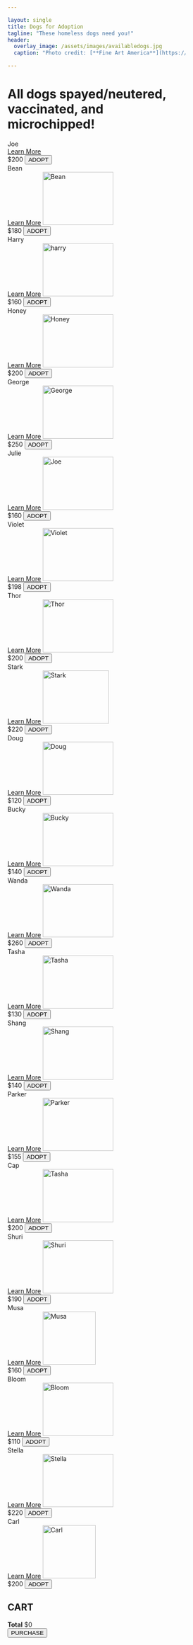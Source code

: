 ```yaml
---

layout: single
title: Dogs for Adoption
tagline: "These homeless dogs need you!"
header:
  overlay_image: /assets/images/availabledogs.jpg
  caption: "Photo credit: [**Fine Art America**](https://fineartamerica.com/featured/various-dogs-horizontal-web-banner-susan-schmitz.html)"

---
```

<html>
<head>
<meta name="viewport" content="width=device-width, initial-scale=1">
<style>
* {
  box-sizing: border-box;
}

.row {
  display: flex;
}

.column {
  flex: 1;
  padding: 5px;
}

.card {
  box-shadow: 0 4px 8px 0 rgba(0, 0, 0, 0.2);
  max-width: 200px;
  margin: auto;
  text-align: center;
  font-family: arial;
  justify-content: center;
  align-items: center;
}

.price {
  color: grey;
  font-size: 22px;
}

.card button {
  border: none;
  outline: 0;
  padding: 12px;
  color: white;
  background-color: #006400;
  text-align: center;
  cursor: pointer;
  width: 80%;
  font-size: 18px;
}

.card button:hover {
  opacity: 0.7;
}
</style>
</head>
<body>

<h1>All dogs spayed/neutered, vaccinated, and microchipped!</h1>

<div class="row">
  <div class="column">
    <div class="card">
      <section class="container content-section">
        <div class="shop-items">
          <div class="shop-item">
            <span class="shop-item-title">Joe</span>
          </div>
          <a href="https://haeryny.github.io/teamteam/doginfo/" class="card button">Learn More</a>
          <canvas img class="shop-item-image" id="canvas" alt="Joe" width="160" height="105"></canvas>
          <!-- <canvas id="canvas" width="160" height="120"></canvas> -->
          <div class="shop-item-details">
            <span class="shop-item-price">$200</span>
            <button class="btn btn-primary shop-item-button" type="button">ADOPT</button>
          </div>
        </div>
      </section>
    </div>
  </div>
  
  <div class="column">
    <div class="card">
      <section class="container content-section">
        <div class="shop-items">
          <div class="shop-item">
            <span class="shop-item-title">Bean</span>
          </div>
          <a href="https://haeryny.github.io/teamteam/doginfo/" class="card button">Learn More</a>
          <img class="shop-item-image" src="https://do31x39459kz9.cloudfront.net/storage/image/672cb9b41e7548f68316d4a328c772d2-1673989499-1673989524-jpg/1024-0-" alt="Bean" width="160" height="120">
          <div class="shop-item-details">
            <span class="shop-item-price">$180</span>
            <button class="btn btn-primary shop-item-button" type="button">ADOPT</button>
          </div>
        </div>
      </section>
    </div>
  </div>

  <div class="column">
    <div class="card">
      <section class="container content-section">
        <div class="shop-items">
          <div class="shop-item">
            <span class="shop-item-title">Harry</span>
          </div>
          <a href="https://haeryny.github.io/teamteam/doginfo/" class="card button">Learn More</a>
          <img class="shop-item-image" src="https://do31x39459kz9.cloudfront.net/storage/image/9f57a9ccb04d489c8e0faeb7a6aaecc1-1671755085-1671755107-jpg/1024-0-" alt="harry" width="160" height="120">
          <div class="shop-item-details">
            <span class="shop-item-price">$160</span>
            <button class="btn btn-primary shop-item-button" type="button">ADOPT</button>
          </div>
        </div>
      </section>
    </div>
  </div>
</div>

<div class="row">
  <div class="column">
    <div class="card">
      <section class="container content-section">
        <div class="shop-items">
          <div class="shop-item">
            <span class="shop-item-title">Honey</span>
          </div>
          <a href="https://haeryny.github.io/teamteam/doginfo/" class="card button">Learn More</a>
          <img class="shop-item-image" src="https://do31x39459kz9.cloudfront.net/storage/image/7a0fd8c5107f469a8b6e3ec6db1bc48a-1671827148-1671827194-jpg/1024-0-" alt="Honey" width="160" height="120">
          <div class="shop-item-details">
            <span class="shop-item-price">$200</span>
            <button class="btn btn-primary shop-item-button" type="button">ADOPT</button>
          </div>
        </div>
      </section>
    </div>
  </div>
  
  <div class="column">
    <div class="card">
      <section class="container content-section">
        <div class="shop-items">
          <div class="shop-item">
            <span class="shop-item-title">George</span>
          </div>
          <a href="https://haeryny.github.io/teamteam/doginfo/" class="card button">Learn More</a>
          <img class="shop-item-image" src="https://do31x39459kz9.cloudfront.net/storage/image/3b17d9a97b4e41ff984e54467d122820-1670895829-1670895970-jpg/1024-0-" alt="George" width="160" height="120">
          <div class="shop-item-details">
            <span class="shop-item-price">$250</span>
            <button class="btn btn-primary shop-item-button" type="button">ADOPT</button>
          </div>
        </div>
      </section>
    </div>
  </div>

  <div class="column">
    <div class="card">
      <section class="container content-section">
        <div class="shop-items">
          <div class="shop-item">
            <span class="shop-item-title">Julie</span>
          </div>
          <a href="https://haeryny.github.io/teamteam/doginfo/" class="card button">Learn More</a>
          <img class="shop-item-image" src="https://do31x39459kz9.cloudfront.net/storage/image/574b155c13f5453093faa9a9bbe6cc09-1672428396-1672428453-jpg/1024-0-" alt="Joe" width="160" height="120">
          <div class="shop-item-details">
            <span class="shop-item-price">$160</span>
            <button class="btn btn-primary shop-item-button" type="button">ADOPT</button>
          </div>
        </div>
      </section>
    </div>
  </div>
</div>

<div class="row">
  <div class="column">
    <div class="card">
      <section class="container content-section">
        <div class="shop-items">
          <div class="shop-item">
            <span class="shop-item-title">Violet</span>
          </div>
          <a href="https://haeryny.github.io/teamteam/doginfo/" class="card button">Learn More</a>
          <img class="shop-item-image" src="https://do31x39459kz9.cloudfront.net/storage/image/286ffc0f2e2f4227b804656084a2eb1c-1675561494-1675561497-jpeg/1024-0-" alt="Violet" width="160" height="120">
          <div class="shop-item-details">
            <span class="shop-item-price">$198</span>
            <button class="btn btn-primary shop-item-button" type="button">ADOPT</button>
          </div>
        </div>
      </section>
    </div>
  </div>
  
  <div class="column">
    <div class="card">
      <section class="container content-section">
        <div class="shop-items">
          <div class="shop-item">
            <span class="shop-item-title">Thor</span>
          </div>
          <a href="https://haeryny.github.io/teamteam/doginfo/" class="card button">Learn More</a>
          <img class="shop-item-image" src="https://do31x39459kz9.cloudfront.net/storage/image/1e445a3de6a44e9ca42ff1f36da4a9b0-1674933023-1674933059-jpeg/1024-0-" alt="Thor" width="160" height="120">
          <div class="shop-item-details">
            <span class="shop-item-price">$200</span>
            <button class="btn btn-primary shop-item-button" type="button">ADOPT</button>
          </div>
        </div>
      </section>
    </div>
  </div>

  <div class="column">
    <div class="card">
      <section class="container content-section">
        <div class="shop-items">
          <div class="shop-item">
            <span class="shop-item-title">Stark</span>
          </div>
          <a href="https://haeryny.github.io/teamteam/doginfo/" class="card button">Learn More</a>
          <img class="shop-item-image" src="https://do31x39459kz9.cloudfront.net/storage/image/7921672da5a745d497b014d1e25802eb-1673041880-1676231549-jpeg/1024-0-" alt="Stark" width="150" height="120">
          <div class="shop-item-details">
            <span class="shop-item-price">$220</span>
            <button class="btn btn-primary shop-item-button" type="button">ADOPT</button>
          </div>
        </div>
      </section>
    </div>
  </div>
</div>

<div class="row">
  <div class="column">
    <div class="card">
      <section class="container content-section">
        <div class="shop-items">
          <div class="shop-item">
            <span class="shop-item-title">Doug</span>
          </div>
          <a href="https://haeryny.github.io/teamteam/doginfo/" class="card button">Learn More</a>
          <img class="shop-item-image" src="https://do31x39459kz9.cloudfront.net/storage/image/16890ba2d55b4d2b99b4c1149f8425c5-1675099945-1675099968-jpg/1024-0-" alt="Doug" width="160" height="120">
          <div class="shop-item-details">
            <span class="shop-item-price">$120</span>
            <button class="btn btn-primary shop-item-button" type="button">ADOPT</button>
          </div>
        </div>
      </section>
    </div>
  </div>
  
  <div class="column">
    <div class="card">
      <section class="container content-section">
        <div class="shop-items">
          <div class="shop-item">
            <span class="shop-item-title">Bucky</span>
          </div>
          <a href="https://haeryny.github.io/teamteam/doginfo/" class="card button">Learn More</a>
          <img class="shop-item-image" src="https://do31x39459kz9.cloudfront.net/storage/image/da1af9aca3db4c76b250193cafbe6874-1675374061-1675374069-jpg/1024-0-" alt="Bucky" width="160" height="120">
          <div class="shop-item-details">
            <span class="shop-item-price">$140</span>
            <button class="btn btn-primary shop-item-button" type="button">ADOPT</button>
          </div>
        </div>
      </section>
    </div>
  </div>

  <div class="column">
    <div class="card">
      <section class="container content-section">
        <div class="shop-items">
          <div class="shop-item">
            <span class="shop-item-title">Wanda</span>
          </div>
          <a href="https://haeryny.github.io/teamteam/doginfo/" class="card button">Learn More</a>
          <img class="shop-item-image" src="https://do31x39459kz9.cloudfront.net/storage/image/3153afbaf9ed464ab7ab05de8cc68245-1660424834-1661448994-jpg/1024-0-" alt="Wanda" width="160" height="120">
          <div class="shop-item-details">
            <span class="shop-item-price">$260</span>
            <button class="btn btn-primary shop-item-button" type="button">ADOPT</button>
          </div>
        </div>
      </section>
    </div>
  </div>
</div>

<div class="row">
  <div class="column">
    <div class="card">
      <section class="container content-section">
        <div class="shop-items">
          <div class="shop-item">
            <span class="shop-item-title">Tasha</span>
          </div>
          <a href="https://haeryny.github.io/teamteam/doginfo/" class="card button">Learn More</a>
          <img class="shop-item-image" src="https://do31x39459kz9.cloudfront.net/storage/image/0c5b23a621874bbcbb4af72e870f2396-1662938148-1662938165-jpg/1024-0-" alt="Tasha" width="160" height="120">
          <div class="shop-item-details">
            <span class="shop-item-price">$130</span>
            <button class="btn btn-primary shop-item-button" type="button">ADOPT</button>
          </div>
        </div>
      </section>
    </div>
  </div>
  
  <div class="column">
    <div class="card">
      <section class="container content-section">
        <div class="shop-items">
          <div class="shop-item">
            <span class="shop-item-title">Shang</span>
          </div>
          <a href="https://haeryny.github.io/teamteam/doginfo/" class="card button">Learn More</a>
          <img class="shop-item-image" src="https://do31x39459kz9.cloudfront.net/storage/image/d9681fb1d6ec4e718a58a6dd40e4b333-1675210646-1675558115-jpg/1024-0-" alt="Shang" width="160" height="120">
          <div class="shop-item-details">
            <span class="shop-item-price">$140</span>
            <button class="btn btn-primary shop-item-button" type="button">ADOPT</button>
          </div>
        </div>
      </section>
    </div>
  </div>

  <div class="column">
    <div class="card">
      <section class="container content-section">
        <div class="shop-items">
          <div class="shop-item">
            <span class="shop-item-title">Parker</span>
          </div>
          <a href="https://haeryny.github.io/teamteam/doginfo/" class="card button">Learn More</a>
          <img class="shop-item-image" src="https://do31x39459kz9.cloudfront.net/storage/image/7046abe642674a07bb4ff5a8f5c44da0-1675283719-1675283745-jpeg/1024-0-" alt="Parker" width="160" height="120">
          <div class="shop-item-details">
            <span class="shop-item-price">$155</span>
            <button class="btn btn-primary shop-item-button" type="button">ADOPT</button>
          </div>
        </div>
      </section>
    </div>
  </div>
</div>

<div class="row">
  <div class="column">
    <div class="card">
      <section class="container content-section">
        <div class="shop-items">
          <div class="shop-item">
            <span class="shop-item-title">Cap</span>
          </div>
          <a href="https://haeryny.github.io/teamteam/doginfo/" class="card button">Learn More</a>
          <img class="shop-item-image" src="https://i0.wp.com/timesofsandiego.com/wp-content/uploads/2022/08/Beagle.jpg?ssl=1" alt="Tasha" width="160" height="120">
          <div class="shop-item-details">
            <span class="shop-item-price">$200</span>
            <button class="btn btn-primary shop-item-button" type="button">ADOPT</button>
          </div>
        </div>
      </section>
    </div>
  </div>
  
  <div class="column">
    <div class="card">
      <section class="container content-section">
        <div class="shop-items">
          <div class="shop-item">
            <span class="shop-item-title">Shuri</span>
          </div>
          <a href="https://haeryny.github.io/teamteam/doginfo/" class="card button">Learn More</a>
          <img class="shop-item-image" src="https://do31x39459kz9.cloudfront.net/storage/image/3236e8ede81d4e44b9bf806a18464230-1666577817-1666577841-jpg/1024-0-" alt="Shuri" width="160" height="120">
          <div class="shop-item-details">
            <span class="shop-item-price">$190</span>
            <button class="btn btn-primary shop-item-button" type="button">ADOPT</button>
          </div>
        </div>
      </section>
    </div>
  </div>

  <div class="column">
    <div class="card">
      <section class="container content-section">
        <div class="shop-items">
          <div class="shop-item">
            <span class="shop-item-title">Musa</span>
          </div>
          <a href="https://haeryny.github.io/teamteam/doginfo/" class="card button">Learn More</a>
          <img class="shop-item-image" src="https://do31x39459kz9.cloudfront.net/storage/image/daddeb64a1374a75821e01893d456306-1671391639-1671391712-jpg/1024-0-" alt="Musa" width="120" height="120">
          <div class="shop-item-details">
            <span class="shop-item-price">$160</span>
            <button class="btn btn-primary shop-item-button" type="button">ADOPT</button>
          </div>
        </div>
      </section>
    </div>
  </div>
</div>

<div class="row">
  <div class="column">
    <div class="card">
      <section class="container content-section">
        <div class="shop-items">
          <div class="shop-item">
            <span class="shop-item-title">Bloom</span>
          </div>
          <a href="https://haeryny.github.io/teamteam/doginfo/" class="card button">Learn More</a>
          <img class="shop-item-image" src="https://www.aspcapetinsurance.com/media/2325/facts-about-maltese-dogs.jpg" alt="Bloom" width="160" height="120">
          <div class="shop-item-details">
            <span class="shop-item-price">$110</span>
            <button class="btn btn-primary shop-item-button" type="button">ADOPT</button>
          </div>
        </div>
      </section>
    </div>
  </div>
  
  <div class="column">
    <div class="card">
      <section class="container content-section">
        <div class="shop-items">
          <div class="shop-item">
            <span class="shop-item-title">Stella</span>
          </div>
          <a href="https://haeryny.github.io/teamteam/doginfo/" class="card button">Learn More</a>
          <img class="shop-item-image" src="https://dl5zpyw5k3jeb.cloudfront.net/organization-photos/38001/4/?bust=1516228994&width=720" alt="Stella" width="160" height="120">
          <div class="shop-item-details">
            <span class="shop-item-price">$220</span>
            <button class="btn btn-primary shop-item-button" type="button">ADOPT</button>
          </div>
        </div>
      </section>
    </div>
  </div>

  <div class="column">
    <div class="card">
      <section class="container content-section">
        <div class="shop-items">
          <div class="shop-item">
            <span class="shop-item-title">Carl</span>
          </div>
          <a href="https://haeryny.github.io/teamteam/doginfo/" class="card button">Learn More</a>
          <img class="shop-item-image" src="https://encrypted-tbn0.gstatic.com/images?q=tbn:ANd9GcS4UBDPpROLyQxohEYID4ZW3_0CUNBzyWg_lINvwUZuWfaCkk-CWXOJLwiZSHvb2YeFpaQ&usqp=CAU" alt="Carl" width="120" height="120">
          <div class="shop-item-details">
            <span class="shop-item-price">$200</span>
            <button class="btn btn-primary shop-item-button" type="button">ADOPT</button>
          </div>
        </div>
      </section>
    </div>
  </div>
</div>

<div class="column">
<section class="container content-section">
  <h2 class="section-header">CART</h2>
  <div class="cart-row">
  </div>
  <div class="cart-items">
  </div>
  <div class="cart-total">
    <strong class="cart-total-title">Total</strong>
    <span class="cart-total-price">$0</span>
  </div>
  <form action="https://haeryny.github.io/teamteam/shoppingcart/">
    <button type="submit">PURCHASE</button>

<script>
if (document.readyState == 'loading') {
    document.addEventListener('DOMContentLoaded', ready)
} else {
    ready()
}
function ready() {
    var removeCartItemButtons = document.getElementsByClassName('btn-danger')
    for (var i = 0; i < removeCartItemButtons.length; i++) {
        var button = removeCartItemButtons[i]
        button.addEventListener('click', removeCartItem)
    }
    var quantityInputs = document.getElementsByClassName('cart-quantity-input')
    for (var i = 0; i < quantityInputs.length; i++) {
        var input = quantityInputs[i]
        input.addEventListener('change', quantityChanged)
    }
    var addToCartButtons = document.getElementsByClassName('shop-item-button')
    for (var i = 0; i < addToCartButtons.length; i++) {
        var button = addToCartButtons[i]
        button.addEventListener('click', addToCartClicked)
    }
    // document.getElementsByClassName('btn-purchase')[0].addEventListener('click', purchaseClicked)
}
// function purchaseClicked() {
//     alert('Thank you for your purchase')
//     var cartItems = document.getElementsByClassName('cart-items')[0]
//     while (cartItems.hasChildNodes()) {
//         cartItems.removeChild(cartItems.firstChild)
//     }
//     updateCartTotal()
// }
function removeCartItem(event) {
    var buttonClicked = event.target
    buttonClicked.parentElement.parentElement.remove()
    updateCartTotal()
}
function quantityChanged(event) {
    var input = event.target
    if (isNaN(input.value) || input.value <= 0) {
        input.value = 1
    }
    updateCartTotal()
}
function addToCartClicked(event) {
    var button = event.target
    var shopItem = button.parentElement.parentElement
    var title = shopItem.getElementsByClassName('shop-item-title')[0].innerText
    var price = shopItem.getElementsByClassName('shop-item-price')[0].innerText
    var imageSrc = shopItem.getElementsByClassName('shop-item-image')[0].src
    addItemToCart(title, price, imageSrc)
    updateCartTotal()
}
function addItemToCart(title, price, imageSrc) {
    var cartRow = document.createElement('div')
    cartRow.classList.add('cart-row')
    var cartItems = document.getElementsByClassName('cart-items')[0]
    var cartItemNames = cartItems.getElementsByClassName('cart-item-title')
    for (var i = 0; i < cartItemNames.length; i++) {
        if (cartItemNames[i].innerText == title) {
            alert('This item is already added to the cart')
            return
        }
    }
    var cartRowContents = `
        <div class="cart-item cart-column">
            <img class="cart-item-image" src="${imageSrc}" width="100" height="100">
            <span class="cart-item-title">${title}</span>
        </div>
        <span class="cart-price cart-column">${price}</span>
        <div class="cart-quantity cart-column">
            <input class="cart-quantity-input" type="number" value="1">
            <button class="btn btn-danger" type="button">REMOVE</button>
        </div>`
    cartRow.innerHTML = cartRowContents
    cartItems.append(cartRow)
    cartRow.getElementsByClassName('btn-danger')[0].addEventListener('click', removeCartItem)
    cartRow.getElementsByClassName('cart-quantity-input')[0].addEventListener('change', quantityChanged)
}
function updateCartTotal() {
    var cartItemContainer = document.getElementsByClassName('cart-items')[0]
    var cartRows = cartItemContainer.getElementsByClassName('cart-row')
    var total = 0
    for (var i = 0; i < cartRows.length; i++) {
        var cartRow = cartRows[i]
        var priceElement = cartRow.getElementsByClassName('cart-price')[0]
        var quantityElement = cartRow.getElementsByClassName('cart-quantity-input')[0]
        var price = parseFloat(priceElement.innerText.replace('$', ''))
        var quantity = quantityElement.value
        total = total + (price * quantity)
    }
    total = Math.round(total * 100) / 100
    document.getElementsByClassName('cart-total-price')[0].innerText = '$' + total
}
</script>


<script> 
const canvas = document.getElementById("canvas"); // This line of code selects the HTML canvas element with an ID of "canvas" and stores it in the canvas constant.
const ctx = canvas.getContext("2d"); //This line of code gets the 2D rendering context of the canvas and stores it in the ctx constant. This context provides the methods and properties necessary for drawing and manipulating graphics on the canvas.

const image = new Image();
image.src = "https://haeryny.github.io/teamteam/grayscale/images/dogJoe.PNG";
image.crossOrigin = "Anonymous";
//allows the image to be accessed and manipulated from the canvas, even if it originates from a different domain.

image.onload = () => {
  ctx.drawImage(image, 0, 0, canvas.width, canvas.height);
  removeGray();
};

const removeGray = () => {
  const imageData = ctx.getImageData(0, 0, canvas.width, canvas.height);
  const data = imageData.data;
  for (let i = 0; i < data.length; i += 4) {
    const avg = (data[i] + data[i+1] + data[i+2]) / 3;
    data[i] = avg;
    data[i+1] = avg;
    data[i+2] = avg;
  }
  ctx.putImageData(imageData, 0, 0);
};
// get the pixel data for the entire canvas, and then iterates through the pixel data, calculating the average value of the red, green, and blue components of each pixel.
// function then sets the red, green, and blue components of each pixel to the calculated average value, effectively converting the image to grayscale. 
//putImageData() method of the 2D rendering context to put the modified pixel data back onto the canvas.
</script>

